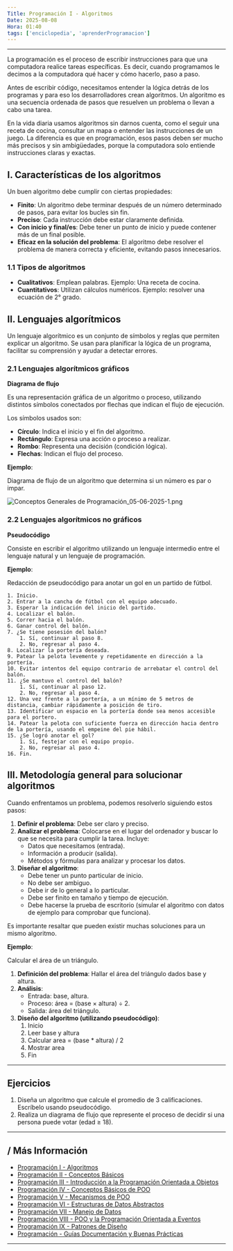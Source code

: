 ```yaml
---
Title: Programación I - Algoritmos
Date: 2025-08-08
Hora: 01:40
tags: ['enciclopedia', 'aprenderProgramacion']
---
```


---

La programación es el proceso de escribir instrucciones para que una computadora realice tareas específicas. Es decir, cuando programamos le decimos a la computadora qué hacer y cómo hacerlo, paso a paso.

Antes de escribir código, necesitamos entender la lógica detrás de los programas y para eso los desarrolladores crean algoritmos. Un algoritmo es una secuencia ordenada de pasos que resuelven un problema o llevan a cabo una tarea.

En la vida diaria usamos algoritmos sin darnos cuenta, como el seguir una receta de cocina, consultar un mapa o entender las instrucciones de un juego. La diferencia es que en programación, esos pasos deben ser mucho más precisos y sin ambigüedades, porque la computadora solo entiende instrucciones claras y exactas.

## I. Características de los algoritmos

Un buen algoritmo debe cumplir con ciertas propiedades:

- **Finito**: Un algoritmo debe terminar después de un número determinado de pasos, para evitar los bucles sin fin.
- **Preciso**: Cada instrucción debe estar claramente definida.
- **Con inicio y final/es**: Debe tener un punto de inicio y puede contener más de un final posible.
- **Eficaz en la solución del problema**: El algoritmo debe resolver el problema de manera correcta y eficiente, evitando pasos innecesarios.

### 1.1 Tipos de algoritmos

- **Cualitativos**: Emplean palabras. Ejemplo: Una receta de cocina.
- **Cuantitativos**: Utilizan cálculos numéricos. Ejemplo: resolver una ecuación de 2° grado.

## II. Lenguajes algorítmicos

Un lenguaje algorítmico es un conjunto de símbolos y reglas que permiten explicar un algoritmo. Se usan para planificar la lógica de un programa, facilitar su comprensión y ayudar a detectar errores.

### 2.1 Lenguajes algorítmicos gráficos

**Diagrama de flujo**

Es una representación gráfica de un algoritmo o proceso, utilizando distintos símbolos conectados por flechas que indican el flujo de ejecución.

Los símbolos usados son:

- **Círculo**: Indica el inicio y el fin del algoritmo.
- **Rectángulo**: Expresa una acción o proceso a realizar.
- **Rombo**: Representa una decisión (condición lógica).
- **Flechas**: Indican el flujo del proceso.

**Ejemplo**:

Diagrama de flujo de un algoritmo que determina si un número es par o impar.

![Conceptos Generales de Programación_05-06-2025-1.png](/imagenes/Conceptos%20Generales%20de%20Programaci%C3%B3n_05-06-2025-1.png)

### 2.2 Lenguajes algorítmicos no gráficos

**Pseudocódigo**

Consiste en escribir el algoritmo utilizando un lenguaje intermedio entre el lenguaje natural y un lenguaje de programación.

**Ejemplo**:

Redacción de pseudocódigo para anotar un gol en un partido de fútbol.

```
1. Inicio.
2. Entrar a la cancha de fútbol con el equipo adecuado.
3. Esperar la indicación del inicio del partido.
4. Localizar el balón.
5. Correr hacia el balón.
6. Ganar control del balón.
7. ¿Se tiene posesión del balón?
	1. Sí, continuar al paso 8.
	2. No, regresar al paso 4.
8. Localizar la portería deseada.
9. Patear la pelota levemente y repetidamente en dirección a la portería.
10. Evitar intentos del equipo contrario de arrebatar el control del balón.
11. ¿Se mantuvo el control del balón?
	1. Sí, continuar al paso 12.
	2. No, regresar al paso 4.
12. Una vez frente a la portería, a un mínimo de 5 metros de distancia, cambiar rápidamente a posición de tiro.
13. Identificar un espacio en la portería donde sea menos accesible para el portero.
14. Patear la pelota con suficiente fuerza en dirección hacia dentro de la portería, usando el empeine del pie hábil.
15. ¿Se logró anotar el gol?
	1. Sí, festejar con el equipo propio.
	2. No, regresar al paso 4.
16. Fin.
```

## III. Metodología general para solucionar algoritmos

Cuando enfrentamos un problema, podemos resolverlo siguiendo estos pasos:

1. **Definir el problema**: Debe ser claro y preciso.
2. **Analizar el problema**: Colocarse en el lugar del ordenador y buscar lo que se necesita para cumplir la tarea. Incluye:
	- Datos que necesitamos (entrada).
	- Información a producir (salida).
	- Métodos y fórmulas para analizar y procesar los datos.
3. **Diseñar el algoritmo**:
	- Debe tener un punto particular de inicio.
	- No debe ser ambiguo.
	- Debe ir de lo general a lo particular.
	- Debe ser finito en tamaño y tiempo de ejecución.
	- Debe hacerse la prueba de escritorio (simular el algoritmo con datos de ejemplo para comprobar que funciona).

Es importante resaltar que pueden existir muchas soluciones para un mismo algoritmo.

**Ejemplo**:

Calcular el área de un triángulo.

1. **Definición del problema**: Hallar el área del triángulo dados base y altura.
2. **Análisis**:
	- Entrada: base, altura.
	- Proceso: área = (base × altura) ÷ 2.
	- Salida: área del triángulo.
3. **Diseño del algoritmo (utilizando pseudocódigo)**:
	1. Inicio
	2. Leer base y altura
	3. Calcular area = (base * altura) / 2
	4. Mostrar area
	5. Fin

---

## Ejercicios

1. Diseña un algoritmo que calcule el promedio de 3 calificaciones. Escríbelo usando pseudocódigo.
2. Realiza un diagrama de flujo que represente el proceso de decidir si una persona puede votar (edad ≥ 18).

---

## / Más Información

- [Programación I - Algoritmos](/apuntes/programación-i---algoritmos/)
- [Programación II - Conceptos Básicos](/apuntes/programación-ii---conceptos-básicos/)
- [Programación III - Introducción a la Programación Orientada a Objetos](/apuntes/programación-iii---introducción-a-la-programación-orientada-a-objetos/)
- [Programación IV - Conceptos Básicos de POO](/apuntes/programación-iv---conceptos-básicos-de-poo/)
- [Programación V - Mecanismos de POO](/apuntes/programación-v---mecanismos-de-poo/)
- [Programación VI - Estructuras de Datos Abstractos](/apuntes/programación-vi---estructuras-de-datos-abstractos/)
- [Programación VII - Manejo de Datos](/apuntes/programación-vii---manejo-de-datos/)
- [Programación VIII - POO y la Programación Orientada a Eventos](/apuntes/programación-viii---poo-y-la-programación-orientada-a-eventos/)
- [Programación IX - Patrones de Diseño](/apuntes/programación-ix---patrones-de-diseño/)
- [Programación - Guías Documentación y Buenas Prácticas](/apuntes/programación---guías-documentación-y-buenas-prácticas/)

---